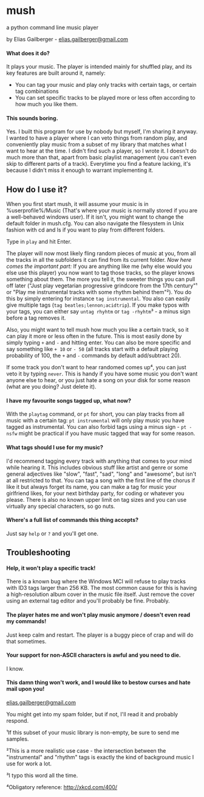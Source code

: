 mush
====

a python command line music player

by Elias Gailberger - elias.gailberger@gmail.com

#### What does it do?
It plays your music. The player is intended mainly for shuffled play, and its key features are built around it, namely:
  - You can tag your music and play only tracks with certain tags, or certain tag combinations
  - You can set specific tracks to be played more or less often according to how much you like them.
  
#### This sounds boring.
Yes. I built this program for use by nobody but myself, I'm sharing it anyway. I wanted to have a player where I can veto things from random play, and conveniently play music from a subset of my library that matches what I want to hear at the time. I didn't find such a player, so I wrote it. I doesn't do much more than that, apart from basic playlist management (you can't even skip to different parts of a track). Everytime you find a feature lacking, it's because I didn't miss it enough to warrant implementing it.

How do I use it?
----------------
When you first start mush, it will assume your music is in %userprofile%/Music (That's where your music is normally stored if you are a well-behaved windows user). If it isn't, you might want to change the default folder in mush.cfg. You can also navigate the filesystem in Unix fashion with cd and ls if you want to play from different folders.

Type in `play` and hit Enter.

The player will now most likely fling random pieces of music at you, from all the tracks in all the subfolders it can find from its current folder. *Now here comes the important part:* If you are anything like me (why else would you else use this player) you now want to tag those tracks, so the player knows something about them. The more you tell it, the sweeter things you can pull off later ("Just play vegetarian progressive grindcore from the 17th century"¹ or "Play me instrumental tracks with some rhythm behind them"²). You do this by simply entering for instance `tag instrumental`. You also can easily give multiple tags (`tag beatles;lennon;acidtrip`). If you make typos with your tags, you can either say `untag rhyhtm` or `tag -rhyhtm`³ - a minus sign before a tag removes it.

Also, you might want to tell mush how much you like a certain track, so it can play it more or less often in the future. This is most easily done by simply typing `+` and `-` and hitting enter. You can also be more specific and say something like `+ 10` or `- 50` (all tracks start with a default playing probability of 100, the `+` and `-` commands by default add/subtract 20).

If some track you don't want to hear randomed comes up⁴, you can just veto it by typing `never`. This is handy if you have some music you don't want anyone else to hear, or you just hate a song on your disk for some reason (what are you doing? Just delete it).

#### I have my favourite songs tagged up, what now?
With the `playtag` command, or `pt` for short, you can play tracks from all music with a certain tag: `pt instrumental` will only play music you have tagged as instrumental. You can also forbid tags using a minus sign - `pt -nsfw` might be practical if you have music tagged that way for some reason.

#### What tags should I use for my music?
I'd recommend tagging every track with anything that comes to your mind while hearing it. This includes obvious stuff like artist and genre or some general adjectives like "slow", "fast", "sad", "long" and "awesome", but isn't at all restricted to that. You can tag a song with the first line of the chorus if like it but always forget its name, you can make a tag for music your girlfriend likes, for your next birthday party, for coding or whatever you please. There is also no known upper limit on tag sizes and you can use virtually any special characters, so go nuts.

#### Where's a full list of commands this thing accepts?
Just say `help` or `?` and you'll get one.

Troubleshooting
---------------

#### Help, it won't play a specific track!
There is a known bug where the Windows MCI will refuse to play tracks with ID3 tags larger than 256 KB. The most common cause for this is having a high-resolution album cover in the music file itself. Just remove the cover using an external tag editor and you'll probably be fine. Probably.

#### The player hates me and won't play music anymore / doesn't even read my commands!
Just keep calm and restart. The player is a buggy piece of crap and will do that sometimes.

#### Your support for non-ASCII characters is awful and you need to die.
I know.

#### This damn thing won't work, and I would like to bestow curses and hate mail upon you!
elias.gailberger@gmail.com

You might get into my spam folder, but if not, I'll read it and probably respond.


¹If this subset of your music library is non-empty, be sure to send me samples.

²This is a more realistic use case - the intersection between the "instrumental" and "rhythm" tags is exactly the kind of background music I use for work a lot.

³I typo this word all the time.

⁴Obligatory reference: http://xkcd.com/400/
